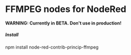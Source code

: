 # FFMPEG nodes for NodeRed

**WARNING: Currently in BETA. Don't use in production!**

##### Install 

npm install node-red-contrib-princip-ffmpeg
